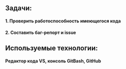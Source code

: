 ## Задачи:
#### 1. Проверить работоспособность имеющегося кода
#### 2. Составить баг-репорт и issue
## Используемые технологии:
#### Редактор кода VS, консоль GitBash,  GitHub
